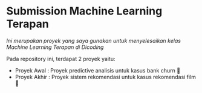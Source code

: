 # **Submission Machine Learning Terapan**

_Ini merupakan proyek yang saya gunakan untuk menyelesaikan kelas Machine Learning Terapan di Dicoding_

Pada repository ini, terdapat 2 proyek yaitu:
- Proyek Awal : Proyek predictive analisis untuk kasus bank churn 🏦
- Proyek Akhir : Proyek sistem rekomendasi untuk kasus rekomendasi film 🎥
